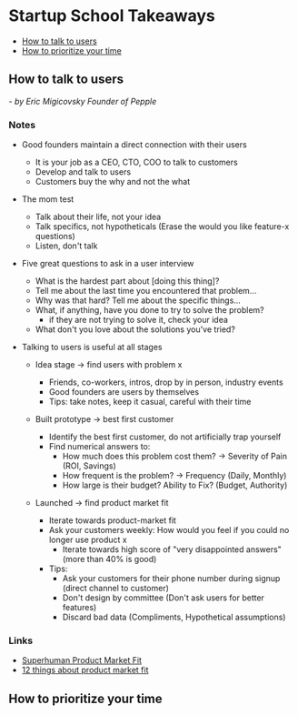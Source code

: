 # Startup School Takeaways

- [How to talk to users](#how-to-talk-to-users)
- [How to prioritize your time](#how-to-prioritize-your-time)

## How to talk to users

 *- by Eric Migicovsky Founder of Pepple*

### Notes

- Good founders maintain a direct connection with their users
  - It is your job as a CEO, CTO, COO to talk to customers
  - Develop and talk to users
  - Customers buy the why and not the what

- The mom test
  - Talk about their life, not your idea
  - Talk specifics, not hypotheticals (Erase the would you like feature-x questions)
  - Listen, don't talk

- Five great questions to ask in a user interview
  - What is the hardest part about [doing this thing]?
  - Tell me about the last time you encountered that problem...
  - Why was that hard? Tell me about the specific things...
  - What, if anything, have you done to try to solve the problem? 
    - if they are not trying to solve it, check your idea
  - What don't you love about the solutions you've tried?

- Talking to users is useful at all stages
  - Idea stage &rarr; find users with problem x
    - Friends, co-workers, intros, drop by in person, industry events
    - Good founders are users by themselves
    - Tips: take notes, keep it casual, careful with their time

  - Built prototype &rarr; best first customer
    - Identify the best first customer, do not artificially trap yourself
    - Find numerical answers to:
      - How much does this problem cost them? &rarr; Severity of Pain (ROI, Savings)
      - How frequent is the problem? &rarr; Frequency (Daily, Monthly)
      - How large is their budget? Ability to Fix? (Budget, Authority)

  - Launched &rarr; find product market fit
    - Iterate towards product-market fit
    - Ask your customers weekly: How would you feel if you could no longer use product x
      - Iterate towards high score of "very disappointed answers" (more than 40% is good)
    - Tips:
      - Ask your customers for their phone number during signup (direct channel to customer)
      - Don't design by committee (Don't ask users for better features)
      - Discard bad data (Compliments, Hypothetical assumptions)

### Links
 - [Superhuman Product Market Fit](https://firstround.com/review/how-superhuman-built-an-engine-to-find-product-market-fit/)
 - [12 things about product market fit](https://a16z.com/2017/02/18/12-things-about-product-market-fit/)


## How to prioritize your time